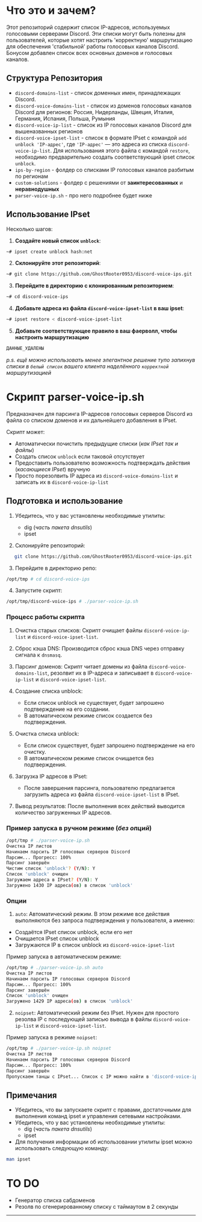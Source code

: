 # Что это и зачем?

Этот репозиторий содержит список IP-адресов, используемых голосовыми серверами Discord.
Эти списки могут быть полезны для пользователей, которые хотят настроить 'корректную' маршрутизацию для обеспечения 'стабильной' работы голосовых каналов Discord.
Бонусом добавлен список всех основных доменов и голосовых каналов.

## Структура Репозитория

- `discord-domains-list` - список доменных имен, принадлежащих Discord.
- `discord-voice-domains-list` - список из доменов голосовых каналов Discord для регионов: Россия, Нидерланды, Швеция, Италия, Германия, Испания, Польша, Румыния
- `discord-voice-ip-list` - список из IP голосовых каналов Discord для вышеназванных регионов
- `discord-voice-ipset-list` - список в формате IPset с командой `add unblock 'IP-адрес'`, где `'IP-адрес'` — это адреса из списка `discord-voice-ip-list`. Для использования этого файла с командой `restore`, необходимо предварительно создать соответствующий ipset список `unblock`.
- `ips-by-region` - фолдер со списками IP голосовых каналов разбитым по регионам
- `custom-solutions` - фолдер с решениями от **заинтересованных** и **неравнодушных**
- `parser-voice-ip.sh` - про него подробнее будет ниже

## Использование IPset

Несколько шагов:

1. **Создайте новый список `unblock`**:
```bash
~# ipset create unblock hash:net
```
2. **Склонируйте этот репозиторий**:
```bash
~# git clone https://github.com/GhostRooter0953/discord-voice-ips.git
```
3. **Перейдите в директорию с клонированным репозиторием**:
```bash
~# cd discord-voice-ips
```
4. **Добавьте адреса из файла `discord-voice-ipset-list` в ваш ipset**:
```bash
~# ipset restore < discord-voice-ipset-list
```
5. **Добавьте соответствующее правило в ваш фаерволл, чтобы настроить маршрутизацию**
```bash
ДАННЫЕ_УДАЛЕНЫ
```
_p.s. ещё можно использовать менее элегантное решение тупо запихнув списки в `белый список` вашего клиента наделённого `корректной` маршрутизацией_

# Скрипт parser-voice-ip.sh

Предназначен для парсинга IP-адресов голосовых серверов Discord из файла со списком доменов и их дальнейшего добавления в IPset.

Скрипт может:
- Автоматически почистить предыдущие списки (_как IPset так и файлы_)
- Создать список `unblock` если таковой отсутствует
- Предоставить пользователю возможность подтверждать действия (_касающиеся IPset_) вручную
- Просто порезолвить IP адреса из `discord-voice-domains-list` и записать их в `discord-voice-ip-list`

## Подготовка и использование

1. Убедитесь, что у вас установлены необходимые утилиты:
   - dig (_часть пакета dnsutils_)
   - ipset

2. Склонируйте репозиторий:
```bash
   git clone https://github.com/GhostRooter0953/discord-voice-ips.git
```

3. Перейдите в директорию репо:
```bash
/opt/tmp # cd discord-voice-ips
```

4. Запустите скрипт:
```bash
/opt/tmp/discord-voice-ips # ./parser-voice-ip.sh
```

### Процесс работы скрипта

1. Очистка старых списков: Скрипт очищает файлы `discord-voice-ip-list` и `discord-voice-ipset-list`.

2. Сброс кэша DNS: Производится сброс кэша DNS через отправку сигнала к `dnsmasq`.

3. Парсинг доменов: Скрипт читает домены из файла `discord-voice-domains-list`, резолвит их в IP-адреса и записывает в `discord-voice-ip-list` и `discord-voice-ipset-list`.

4. Создание списка unblock:
    - Если список unblock не существует, будет запрошено подтверждение на его создании.
    - В автоматическом режиме список создается без подтверждения.

5. Очистка списка unblock:
    - Если список существует, будет запрошено подтверждение на его очистку.
    - В автоматическом режиме список очищается без подтверждения.

6. Загрузка IP адресов в IPset:
    - После завершения парсинга, пользователю предлагается загрузить адреса из файла `discord-voice-ipset-list` в IPset.

7. Вывод результатов: После выполнения всех действий выводится количество загруженных IP адресов.

### Пример запуска в ручном режиме (_без опций_)

```bash
/opt/tmp # ./parser-voice-ip.sh
Очистка IP листов
Начинаем парсить IP голосовых серверов Discord
Парсим... Прогресс: 100%
Парсинг завершён
Чистим список 'unblock'? (Y/N): Y
Список 'unblock' очищен
Загружаем адреса в IPset? (Y/N): Y
Загружено 1430 IP адреса(ов) в список 'unblock'
```

### Опции

1. `auto`: Автоматический режим. В этом режиме все действия выполняются без запроса подтверждения у пользователя, а именно:
  - Создаётся IPset список unblock, если его нет
  - Очищается IPset список unblock
  - Загружаются IP в список unblock из `discord-voice-ipset-list`

Пример запуска в автоматическом режиме:
```bash
/opt/tmp # ./parser-voice-ip.sh auto
Очистка IP листов
Начинаем парсить IP голосовых серверов Discord
Парсим... Прогресс: 100%
Парсинг завершён
Список 'unblock' очищен
Загружено 1429 IP адреса(ов) в список 'unblock'
```

2. `noipset`: Автоматический режим без IPset. Нужен для простого резолва IP с последующей записью вывода в файлы `discord-voice-ip-list` и `discord-voice-ipset-list`.

Пример запуска в режиме `noipset`:
```bash
/opt/tmp # ./parser-voice-ip.sh noipset
Очистка IP листов
Начинаем парсить IP голосовых серверов Discord
Парсим... Прогресс: 100%
Парсинг завершён
Пропускаем танцы с IPset... Список с IP можно найти в 'discord-voice-ip-list'
```

## Примечания

- Убедитесь, что вы запускаете скрипт с правами, достаточными для выполнения команд ipset и управления сетевыми настройками.
- Убедитесь, что у вас установлены необходимые утилиты:
   - dig (_часть пакета dnsutils_)
   - ipset
- Для получения информации об использовании утилиты ipset можно использовать следующую команду:
```bash
man ipset
```
# TO DO
- Генератор списка сабдоменов
- Резолв по сгенерированному списку с таймаутом в 2 секунды
---
